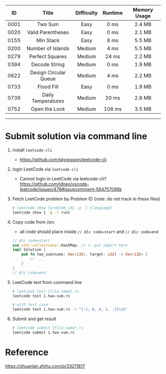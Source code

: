 |  ID  |         Title         | Difficulty | Runtime | Memory Usage |
| :--: | :-------------------: | :--------: | :-----: | :----------: |
| 0001 |        Two Sum        |    Easy    |  0 ms   |    2.4 MB    |
| 0020 |   Valid Parentheses   |    Easy    |  0 ms   |    2.1 MB    |
| 0155 |       Min Stack       |    Easy    |  8 ms   |    5.5 MB    |
| 0200 |   Number of Islands   |   Medium   |  4 ms   |    5.5 MB    |
| 0279 |    Perfect Squares    |   Medium   |  24 ms  |    2.2 MB    |
| 0394 |     Decode String     |   Medium   |  0 ms   |    1.9 MB    |
| 0622 | Design Circular Queue |   Medium   |  4 ms   |    2.2 MB    |
| 0733 |      Flood Fill       |    Easy    |  0 ms   |    1.9 MB    |
| 0739 |  Daily Temperatures   |   Medium   |  20 ms  |    2.8 MB    |
| 0752 |     Open the Lock     |   Medium   | 108 ms  |    3.5 MB    |

---

# Submit solution via command line

1. install `leetcode-cli`
   - https://github.com/skygragon/leetcode-cli
1. login LeetCode via `leetcode-cli`
   - Cannot login in LeetCode via leetcode-cli? https://github.com/jdneo/vscode-leetcode/issues/478#issuecomment-564757098k
1. Fetch LeetCode problem by Problem ID (note: do not track in these files)
   ```sh
   # leetcode show {problem_id} -g -l {language}
   leetcode show 1 -g -l rust
   ```
1. Copy code from /src
   - all code should place inside `// @lc code=start` and `// @lc code=end`
   ```rust
   // @lc code=start
   use std::collections::HashMap; // <- put import here
   impl Solution {
       pub fn two_sum(nums: Vec<i32>, target: i32) -> Vec<i32> {
           // ...
       }
   }
   // @lc code=end
   ```
1. LeetCode test from command line

   ```sh
   # leetcode test {file_name}.rs
   leetcode test 1.two-sum.rs

   # with test case
   leetcode test 1.two-sum.rs -t "[-1, 0, 4, 1, -2]\n2"
   ```

1. Submit and get result
   ```sh
   # leetcode submit {file_name}.rs
   leetcode submit 1.two-sum.rs
   ```

# Reference

https://zhuanlan.zhihu.com/p/33211817
